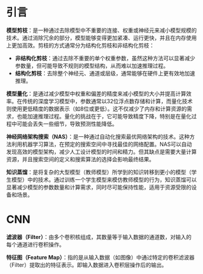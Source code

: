 # 引言

**模型剪枝**：是一种通过去除模型中不重要的连接、权重或神经元来减小模型规模的技术。通过消除冗余的部分，模型能够变得更加紧凑、运行更快，并且在内存使用上更加高效。剪枝的方式通常分为结构化剪枝和非结构化剪枝：

- **非结构化剪枝**：通过去除不重要的单个权重参数，虽然这种方法可以显著减少参数量，但可能导致不规则的模型结构，从而难以加速推理过程。
- **结构化剪枝**：去除整个神经元、通道或层级，通常能够在硬件上更有效地加速推理。

**模型量化**：是通过减少模型中权重和偏差的精度来减小模型的大小并提高计算效率。在传统的深度学习模型中，参数通常以32位浮点数存储和计算，而量化技术则使用更低精度的数据表示（如8位或更低）。这不仅减少了内存和计算资源的需求，也能加速推理过程。量化的挑战在于，它可能导致精度下降，特别是在量化过程中可能会丢失一些细节，导致预测性能降低。

**神经网络架构搜索（NAS）**：是一种通过自动化搜索最优网络架构的技术。这种方法利用机器学习算法，在预定的搜索空间中寻找最佳的网络配置。NAS可以自动发现高效的模型架构，减少人工设计模型的时间和精力。但其缺点是需要大量计算资源，并且搜索空间的定义和搜索算法的选择会影响最终结果。

**知识蒸馏**：是将复杂的大型模型（教师模型）所学到的知识转移到更小的模型（学生模型）中的技术。通过训练一个学生模型来模仿教师模型的行为，知识蒸馏可以显著减少模型的参数数量和计算需求，同时尽可能保持性能，适用于资源受限的设备和场景。

# CNN

**滤波器（Filter）**：由多个卷积核组成，其数量等于输入数据的通道数，对输入的每个通道进行卷积操作。

**特征图（Feature Map）**：指的是从输入数据（如图像）中通过特定的卷积滤波器（Filter）提取出的特征表示。即输入数据进入卷积层操作后的输出。

